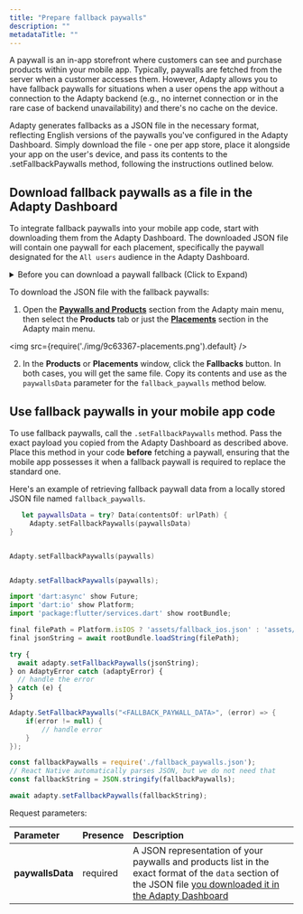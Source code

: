 ```yaml
---
title: "Prepare fallback paywalls"
description: ""
metadataTitle: ""
---
```


A paywall is an in-app storefront where customers can see and purchase products within your mobile app. Typically, paywalls are fetched from the server when a customer accesses them. However, Adapty allows you to have fallback paywalls for situations when a user opens the app without a connection to the Adapty backend (e.g., no internet connection or in the rare case of backend unavailability) and there's no cache on the device.

Adapty generates fallbacks as a JSON file in the necessary format, reflecting English versions of the paywalls you've configured in the Adapty Dashboard. Simply download the file - one per app store, place it alongside your app on the user's device, and pass its contents to the .setFallbackPaywalls method, following the instructions outlined below.

## Download fallback paywalls as a file in the Adapty Dashboard

To integrate fallback paywalls into your mobile app code, start with downloading them from the Adapty Dashboard. The downloaded JSON file will contain one paywall for each placement, specifically the paywall designated for the `All users` audience in the Adapty Dashboard.

<details>
   <summary>Before you can download a paywall fallback (Click to Expand)</summary>

   1. [Create products](create-product) you want to sell
2. [Create paywall and add the products to it](create-paywall). Paywalls are in-app stores in your mobile apps.
3. [Create placement and add paywalls to it](create-placement). Placement is the location where the paywall will be shown.
</details>

To download the JSON file with the fallback paywalls:

1. Open the **[Paywalls and Products](https://app.adapty.io/products)** section from the Adapty main menu, then select the **Products** tab or just the **[Placements](https://app.adapty.io/placements)** section in the Adapty main menu.

   
<img
  src={require('./img/9c63367-placements.png').default}
/>



2. In the **Products** or **Placements** window, click the **Fallbacks** button. In both cases, you will get the same file. Copy its contents and use as the `paywallsData` parameter for the `fallback_paywalls` method below.

## Use fallback paywalls in your mobile app code

To use fallback paywalls, call the `.setFallbackPaywalls` method. Pass the exact payload you copied from the Adapty Dashboard as described above. Place this method in your code **before** fetching a paywall, ensuring that the mobile app possesses it when a fallback paywall is required to replace the standard one.

Here's an example of retrieving fallback paywall data from a locally stored JSON file named `fallback_paywalls`.

```swift title="title="if let urlPath = Bundle.main.url(forResource: "fallback_paywalls", withExtension: "json"),""
   let paywallsData = try? Data(contentsOf: urlPath) {
     Adapty.setFallbackPaywalls(paywallsData)
}
```
```kotlin title="title="val paywalls: String = //get paywalls JSON from where you stored it""

Adapty.setFallbackPaywalls(paywalls)
```
```java title="title="String paywalls = //get paywalls JSON from where you stored it""

Adapty.setFallbackPaywalls(paywalls);
```
```javascript title="title="Flutter""
import 'dart:async' show Future;
import 'dart:io' show Platform;
import 'package:flutter/services.dart' show rootBundle;

final filePath = Platform.isIOS ? 'assets/fallback_ios.json' : 'assets/fallback_android.json';
final jsonString = await rootBundle.loadString(filePath);

try {
  await adapty.setFallbackPaywalls(jsonString);
} on AdaptyError catch (adaptyError) {
  // handle the error
} catch (e) {
}
```
```csharp title="title="Unity""
Adapty.SetFallbackPaywalls("<FALLBACK_PAYWALL_DATA>", (error) => {
    if(error != null) {
        // handle error
    }
});
```
```typescript title="title="React Native (TS)""
const fallbackPaywalls = require('./fallback_paywalls.json');
// React Native automatically parses JSON, but we do not need that
const fallbackString = JSON.stringify(fallbackPaywalls);

await adapty.setFallbackPaywalls(fallbackString);
```

Request parameters:

| Parameter        | Presence | Description                                                                                                                                                                                                                                         |
| :--------------- | :------- | :-------------------------------------------------------------------------------------------------------------------------------------------------------------------------------------------------------------------------------------------------- |
| **paywallsData** | required | A JSON representation of your paywalls and products list in the exact format of the `data` section of the JSON file [you downloaded it in the Adapty Dashboard](fallback-paywalls#download-fallback-paywalls-as-a-file-in-the-adapty-dashboard) |